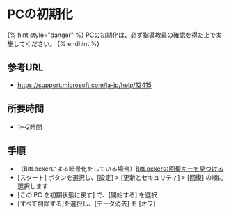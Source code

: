 # PCの初期化

{% hint style="danger" %}
PCの初期化は、必ず指導教員の確認を得た上で実施してください。
{% endhint %}

## 参考URL

* https://support.microsoft.com/ja-jp/help/12415

## 所要時間

* 1〜2時間

## 手順

* （BitLockerによる暗号化をしている場合）[BitLockerの回復キーを見つける](https://support.microsoft.com/ja-jp/help/4026181)
* [スタート]  ボタンを選択し、[設定]  > [更新とセキュリティ]  > [回復]  の順に選択します
* [この PC を初期状態に戻す] で、[開始する] を選択
* [すべて削除する]を選択し、[データ消去] を [オフ] 
